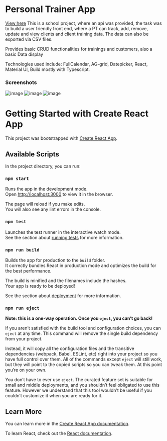 # Personal Trainer App
[View here](https://fluffy-selkie-c90797.netlify.app)
This is a school project, where an api was provided, the task was to build a user friendly front end, where a PT can track, add, remove, update and view clients and client training data.
The data can also be exported via CSV files.

Provides basic CRUD functionalities for trainings and customers, also a basic Data display

Technologies used include: FullCalendar, AG-grid, Datepicker, React, Material UI, Build mostly with Typescript.
### Screenshots
![image](https://user-images.githubusercontent.com/74586216/223181782-4af6b54e-b706-4557-a117-fdb356ce60c5.png)
![image](https://user-images.githubusercontent.com/74586216/223182157-d175157a-eabd-4b05-bd49-702bf902609a.png)
![image](https://user-images.githubusercontent.com/74586216/223182309-323b8cd4-d184-4f09-9c1c-e37324907840.png)




# Getting Started with Create React App

This project was bootstrapped with [Create React App](https://github.com/facebook/create-react-app).

## Available Scripts

In the project directory, you can run:

### `npm start`

Runs the app in the development mode.\
Open [http://localhost:3000](http://localhost:3000) to view it in the browser.

The page will reload if you make edits.\
You will also see any lint errors in the console.

### `npm test`

Launches the test runner in the interactive watch mode.\
See the section about [running tests](https://facebook.github.io/create-react-app/docs/running-tests) for more information.

### `npm run build`

Builds the app for production to the `build` folder.\
It correctly bundles React in production mode and optimizes the build for the best performance.

The build is minified and the filenames include the hashes.\
Your app is ready to be deployed!

See the section about [deployment](https://facebook.github.io/create-react-app/docs/deployment) for more information.

### `npm run eject`

**Note: this is a one-way operation. Once you `eject`, you can’t go back!**

If you aren’t satisfied with the build tool and configuration choices, you can `eject` at any time. This command will remove the single build dependency from your project.

Instead, it will copy all the configuration files and the transitive dependencies (webpack, Babel, ESLint, etc) right into your project so you have full control over them. All of the commands except `eject` will still work, but they will point to the copied scripts so you can tweak them. At this point you’re on your own.

You don’t have to ever use `eject`. The curated feature set is suitable for small and middle deployments, and you shouldn’t feel obligated to use this feature. However we understand that this tool wouldn’t be useful if you couldn’t customize it when you are ready for it.

## Learn More

You can learn more in the [Create React App documentation](https://facebook.github.io/create-react-app/docs/getting-started).

To learn React, check out the [React documentation](https://reactjs.org/).
